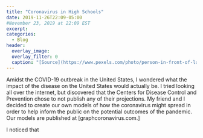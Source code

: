 ```yaml
---
title: "Coronavirus in High Schools"
date: 2019-11-26T22:09-05:00
#November 23, 2019 at 22:09 EST
excerpt: 
categories:
  - Blog
header:
  overlay_image: 
  overlay_filter: 0
  caption: "[Source](https://www.pexels.com/photo/person-in-front-of-laptop-on-brown-wooden-table-2115217/)"
---
```

Amidst the COVID-19 outbreak in the United States, I wondered what the impact of the disease on the United States would actually be. I tried looking all over the internet, but discovered that the Centers for Disease Control and Prevention chose to not publish any of their projections. My friend and I decided to create our own models of how the coronavirus might spread in order to help inform the public on the potential outcomes of the pandemic. Our models are published at [graphcoronavirus.com.]

I noticed that 